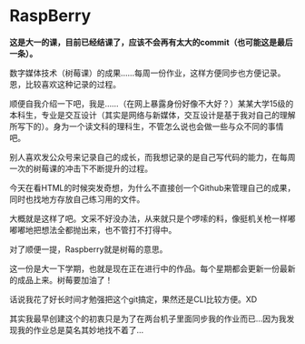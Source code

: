 # RaspBerry

**这是大一的课，目前已经结课了，应该不会再有太大的commit（也可能这是最后一条）。**

数字媒体技术（树莓课）的成果……每周一份作业，这样方便同步也方便记录。恩，比较喜欢这种记录的过程。

顺便自我介绍一下吧，我是……（在网上暴露身份好像不大好？）某某大学15级的本科生，专业是交互设计（其实是网络与新媒体，交互设计是基于我对自己的理解所写下的）。身为一个读文科的理科生，不管怎么说也会做一些与众不同的事情吧。

别人喜欢发公众号来记录自己的成长，而我想记录的是自己写代码的能力，在每周一次的树莓课的冲击下不断提升的过程。

今天在看HTML的时候突发奇想，为什么不直接创一个Github来管理自己的成果，同时也找地方存放自己练习用的文件。

大概就是这样了吧。文采不好没办法，从来就只是个啰嗦的料，像挺机关枪一样嘟嘟嘟地把想法全都抛出来，也不管打不打得中。

对了顺便一提，Raspberry就是树莓的意思。

这一份是大一下学期，也就是现在正在进行中的作品。每个星期都会更新一份最新的成品上来。树莓要加油了！

话说我花了好长时间才勉强把这个git搞定，果然还是CLI比较方便。XD

其实我最早创建这个的初衷只是为了在两台机子里面同步我的作业而已…因为我发现我的作业总是莫名其妙地找不着了…
